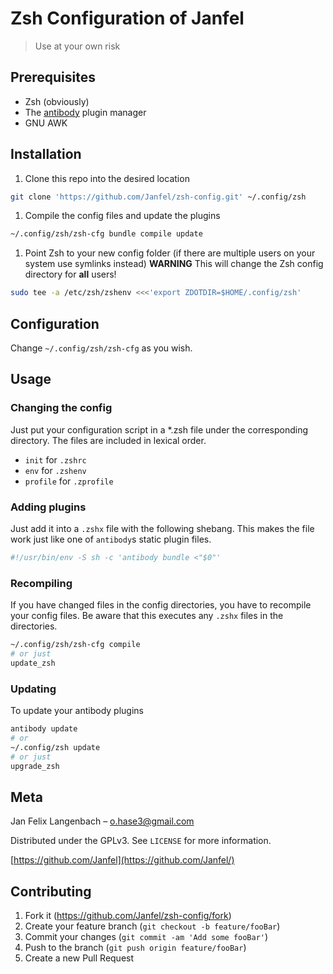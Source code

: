 # Zsh Configuration of Janfel

> Use at your own risk

## Prerequisites

- Zsh (obviously)
- The [antibody](https://getantibody.github.io/) plugin manager
- GNU AWK

## Installation

1. Clone this repo into the desired location

```sh
git clone 'https://github.com/Janfel/zsh-config.git' ~/.config/zsh
```

1. Compile the config files and update the plugins

```sh
~/.config/zsh/zsh-cfg bundle compile update
```

1. Point Zsh to your new config folder (if there are multiple users on your
   system use symlinks instead) **WARNING** This will change the Zsh config
   directory for **all** users!

```bash
sudo tee -a /etc/zsh/zshenv <<<'export ZDOTDIR=$HOME/.config/zsh'
```

## Configuration

Change `~/.config/zsh/zsh-cfg` as you wish.

## Usage

### Changing the config

Just put your configuration script in a \*.zsh file under the corresponding directory.
The files are included in lexical order.

- `init` for `.zshrc`
- `env` for `.zshenv`
- `profile` for `.zprofile`

### Adding plugins

Just add it into a `.zshx` file with the following shebang.
This makes the file work just like one of `antibody`s static plugin files.

``` sh
#!/usr/bin/env -S sh -c 'antibody bundle <"$0"'
```

### Recompiling

If you have changed files in the config directories,
you have to recompile your config files. Be aware that this
executes any `.zshx` files in the directories.

```sh
~/.config/zsh/zsh-cfg compile
# or just
update_zsh
```

### Updating

To update your antibody plugins

```sh
antibody update
# or
~/.config/zsh update
# or just
upgrade_zsh
```

## Meta

Jan Felix Langenbach – o.hase3@gmail.com

Distributed under the GPLv3. See `LICENSE` for more information.

[https://github.com/Janfel](https://github.com/Janfel/)

## Contributing

1. Fork it (<https://github.com/Janfel/zsh-config/fork>)
2. Create your feature branch (`git checkout -b feature/fooBar`)
3. Commit your changes (`git commit -am 'Add some fooBar'`)
4. Push to the branch (`git push origin feature/fooBar`)
5. Create a new Pull Request
